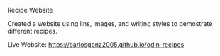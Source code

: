 Recipe Website

Created a website using lins, images, and writing styles to demostrate different recipes. 

Live Website: https://carlosgonz2005.github.io/odin-recipes


